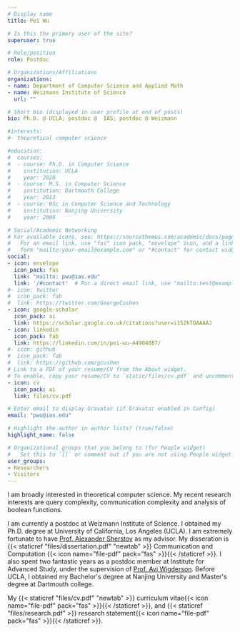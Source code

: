 ```yaml
---
# Display name
title: Pei Wu

# Is this the primary user of the site?
superuser: true

# Role/position
role: Postdoc

# Organizations/Affiliations
organizations:
- name: Department of Computer Science and Applied Math
- name: Weizmann Institute of Science
  url: ""

# Short bio (displayed in user profile at end of posts)
bio: Ph.D. @ UCLA; postdoc @  IAS; postdoc @ Weizmann

#interests:
#- theoretical computer science

#education:
#  courses:
#  - course: Ph.D. in Computer Science
#    institution: UCLA
#    year: 2020
#  - course: M.S. in Computer Science 
#    institution: Dartmouth College
#    year: 2013
#  - course: BSc in Computer Science and Technology
#    institution: Nanjing University
#    year: 2009

# Social/Academic Networking
# For available icons, see: https://sourcethemes.com/academic/docs/page-builder/#icons
#   For an email link, use "fas" icon pack, "envelope" icon, and a link in the
#   form "mailto:your-email@example.com" or "#contact" for contact widget.
social:
- icon: envelope
  icon_pack: fas
  link: "mailto: pwu@ias.edu"
  link: '/#contact'  # For a direct email link, use "mailto:test@example.org".
#- icon: twitter
#  icon_pack: fab
#  link: https://twitter.com/GeorgeCushen
- icon: google-scholar
  icon_pack: ai
  link: https://scholar.google.co.uk/citations?user=i152hTQAAAAJ
- icon: linkedin
  icon_pack: fab
  link: https://linkedin.com/in/pei-wu-44904887/
#- icon: github
#  icon_pack: fab
#  link: https://github.com/gcushen
# Link to a PDF of your resume/CV from the About widget.
# To enable, copy your resume/CV to `static/files/cv.pdf` and uncomment the lines below.
- icon: cv
  icon_pack: ai
  link: files/cv.pdf

# Enter email to display Gravatar (if Gravatar enabled in Config)
email: "pwu@ias.edu"

# Highlight the author in author lists? (true/false)
highlight_name: false

# Organizational groups that you belong to (for People widget)
#   Set this to `[]` or comment out if you are not using People widget.
user_groups:
- Researchers
- Visitors
---
```

I am broadly interested in theoretical computer science. My recent research interests are query complexity, communication complexity and analysis of boolean functions. 

I am currently a postdoc at Weizmann Institute of Science. I obtained my Ph.D. degree at University of California, Los Angeles (UCLA). I am extremely fortunate to have [Prof. Alexander Sherstov](http://web.cs.ucla.edu/~sherstov/) as my advisor. My disseration is {{< staticref "files/dissertation.pdf" "newtab" >}} Communication and Computation {{< icon name="file-pdf" pack="fas" >}}{{< /staticref >}}. I also spent two fantastic years as a postdoc member at Institute for Advanced Study, under the supervision of [Prof. Avi Wigderson](https://www.math.ias.edu/avi/home).  Before UCLA, I obtained my Bachelor's degree at Nanjing University and Master's degree at Dartmouth college.

My {{< staticref "files/cv.pdf" "newtab" >}} curriculum vitae{{< icon name="file-pdf" pack="fas" >}}{{< /staticref >}}, 
and {{< staticref "files/research.pdf"  >}} research statement{{< icon name="file-pdf" pack="fas" >}}{{< /staticref >}}.


